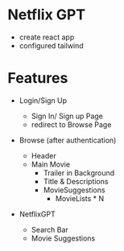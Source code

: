 # Netflix GPT
- create react app
- configured tailwind

# Features
- Login/Sign Up
    - Sign In/ Sign up Page
    - redirect to Browse Page

- Browse (after authentication)
    - Header
    - Main Movie   
        - Trailer in Background
        - Title & Descriptions
        - MovieSuggestions
            - MovieLists * N

- NetflixGPT
    - Search Bar
    - Movie Suggestions